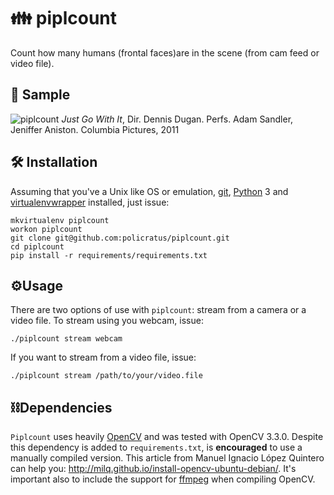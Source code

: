 # 👪 piplcount

Count how many humans (frontal faces)are in the scene (from cam feed or video file).

## 🎥 Sample
![piplcount](https://github.com/policratus/piplcount/blob/master/sample/piplcount.webp)
*Just Go With It*, Dir. Dennis Dugan. Perfs. Adam Sandler, Jeniffer Aniston. Columbia Pictures, 2011

## 🛠 Installation
Assuming that you've a Unix like OS or emulation, [git](https://git-scm.com/), [Python](https://www.python.org/) 3 and [virtualenvwrapper](https://virtualenvwrapper.readthedocs.io/en/latest/) installed, just issue:

```
mkvirtualenv piplcount
workon piplcount
git clone git@github.com:policratus/piplcount.git
cd piplcount
pip install -r requirements/requirements.txt
```

## ⚙Usage
There are two options of use with `piplcount`: stream from a camera or a video file. To stream using you webcam, issue:

`./piplcount stream webcam`

If you want to stream from a video file, issue:

`./piplcount stream /path/to/your/video.file`

## ⛓Dependencies
`Piplcount` uses heavily [OpenCV](http://opencv.org/) and was tested with OpenCV 3.3.0. Despite this dependency is added to `requirements.txt`, is **encouraged** to use a manually compiled version. This article from Manuel Ignacio López Quintero can help you: http://milq.github.io/install-opencv-ubuntu-debian/. It's important also to include the support for [ffmpeg](https://www.ffmpeg.org/) when compiling OpenCV.
